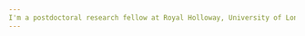 ```yaml
---
I'm a postdoctoral research fellow at Royal Holloway, University of London. I completed my PhD in 2023 at King’s College London. My research interests include political cognition, elections and populism. I use a variety of quantitative methods to address these topics, but I’m mostly interested in experiments. I’m a political scientist by training, but I currently work in a psychology department where I am interested in bridging the gaps between these two disciples. In particular, I am interested applying techniques from experimental psychology to pertinent topics in political science.
---
```

